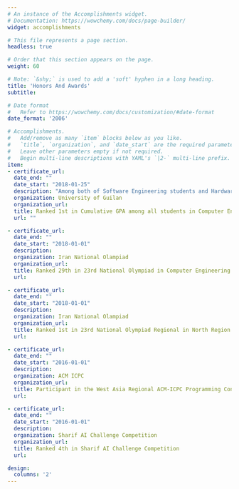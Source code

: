 ```yaml
---
# An instance of the Accomplishments widget.
# Documentation: https://wowchemy.com/docs/page-builder/
widget: accomplishments

# This file represents a page section.
headless: true

# Order that this section appears on the page.
weight: 60

# Note: `&shy;` is used to add a 'soft' hyphen in a long heading.
title: 'Honors And Awards'
subtitle:

# Date format
#   Refer to https://wowchemy.com/docs/customization/#date-format
date_format: '2006'

# Accomplishments.
#   Add/remove as many `item` blocks below as you like.
#   `title`, `organization`, and `date_start` are the required parameters.
#   Leave other parameters empty if not required.
#   Begin multi-line descriptions with YAML's `|2-` multi-line prefix.
item:
- certificate_url: 
  date_end: ""
  date_start: "2018-01-25"
  description: "Among both of Software Engineering students and Hardware Engineering Students"
  organization: University of Guilan
  organization_url: 
  title: Ranked 1st in Cumulative GPA among all students in Computer Engineering
  url: ""

- certificate_url: 
  date_end: ""
  date_start: "2018-01-01"
  description: 
  organization: Iran National Olampiad
  organization_url: 
  title: Ranked 29th in 23rd National Olympiad in Computer Engineering
  url: 

- certificate_url: 
  date_end: ""
  date_start: "2018-01-01"
  description: 
  organization: Iran National Olampiad
  organization_url: 
  title: Ranked 1st in 23rd National Olympiad Regional in North Region of Iran (Region 2) in Computer Engineering
  url: 

- certificate_url: 
  date_end: ""
  date_start: "2016-01-01"
  description: 
  organization: ACM ICPC
  organization_url: 
  title: Participant in the West Asia Regional ACM-ICPC Programming Contest, 2015 and 2016.
  url: 

- certificate_url: 
  date_end: ""
  date_start: "2016-01-01"
  description: 
  organization: Sharif AI Challenge Competition
  organization_url: 
  title: Ranked 4th in Sharif AI Challenge Competition
  url: 

design:
  columns: '2' 
---
```

